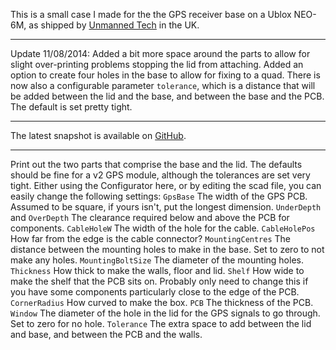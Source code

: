 This is a small case I made for the the GPS receiver base on a Ublox NEO-6M, as shipped by [Unmanned Tech](http://www.unmannedtech.co.uk) in the UK.

---

Update 11/08/2014: Added a bit more space around the parts to allow for slight over-printing problems stopping the lid from attaching. Added an option to create four holes in the base to allow for fixing to a quad. There is now also a configurable  parameter ```tolerance```, which is a distance that will be added between the lid and the base, and between the base and the PCB. The default is set pretty tight.

---

The latest snapshot is available on [GitHub](https://github.com/Cylindric3D/quad_parts).

---

Print out the two parts that comprise the base and the lid. The defaults should be fine for a v2 GPS module, although the tolerances are set very tight.
Either using the Configurator here, or by editing the scad file, you can easily change the following settings:
```GpsBase``` The width of the GPS PCB. Assumed to be square, if yours isn't, put the longest dimension.
```UnderDepth``` and ```OverDepth``` The clearance required below and above the PCB for components.
```CableHoleW``` The width of the hole for the cable.
```CableHolePos``` How far from the edge is the cable connector?
```MountingCentres``` The distance between the mounting holes to make in the base. Set to zero to not make any holes.
```MountingBoltSize``` The diameter of the mounting holes.
```Thickness``` How thick to make the walls, floor and lid.
```Shelf``` How wide to make the shelf that the PCB sits on. Probably only need to change this if you have some components particularly close to the edge of the PCB.
```CornerRadius``` How curved to make the box.
```PCB``` The thickness of the PCB.
```Window``` The diameter of the hole in the lid for the GPS signals to go through. Set to zero for no hole.
```Tolerance``` The extra space to add between the lid and base, and between the PCB and the walls.